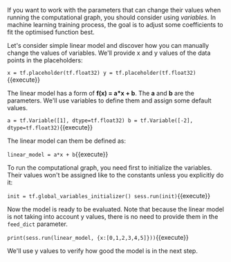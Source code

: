 If you want to work with the parameters that can change their values when running the computational graph, you should consider using *variables*. In machine learning training process, the goal is to adjust some coefficients to fit the optimised function best.

Let's consider simple linear model and discover how you can manually change the values of variables. We'll provide x and y values of the data points in the placeholders:

`x = tf.placeholder(tf.float32)
y = tf.placeholder(tf.float32)`{{execute}}

The linear model has a form of **f(x) = a*x + b**. The **a** and **b** are the parameters. We'll use variables to define them and assign some default values.

`a = tf.Variable([1], dtype=tf.float32)
b = tf.Variable([-2], dtype=tf.float32)`{{execute}}

The linear model can them be defined as:

`linear_model = a*x + b`{{execute}}

To run the computational graph, you need first to initialize the variables. Their values won't be assigned like to the constants unless you explicitly do it:

`init = tf.global_variables_initializer()
sess.run(init)`{{execute}}

Now the model is ready to be evaluated. Note that because the linear model is not taking into account y values, there is no need to provide them in the `feed_dict` parameter.

`print(sess.run(linear_model, {x:[0,1,2,3,4,5]}))`{{execute}}

We'll use y values to verify how good the model is in the next step.
